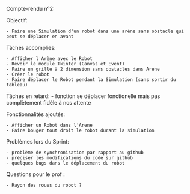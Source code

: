 Compte-rendu n°2:

Objectif:

	- Faire une Simulation d'un robot dans une arène sans obstacle qui peut se déplacer en avant 
	
Tâches accomplies:

	- Afficher l'Arène avec le Robot
	- Revoir le module Tkinter (Canvas et Event)
	- Faire un grille à 2 dimension sans obstacles dans Arene
	- Créer le robot
	- Faire déplacer le Robot pendant la Simulation (sans sortir du tableau)
	

Tâches en retard: 
	- fonction se déplacer fonctionelle mais pas complètement fidèle à nos attente


Fonctionnalités ajoutés:
	
	- Afficher un Robot dans l'Arene
	- Faire bouger tout droit le robot durant la simulation

Problèmes lors du Sprint:

	- problème de synchronisation par rapport au github 
	- préciser les modifications du code sur github
	- quelques bugs dans le déplacement du robot
	
Questions pour le prof : 
	
	- Rayon des roues du robot ?


